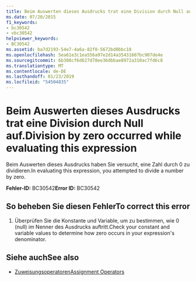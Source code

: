 ```yaml
---
title: Beim Auswerten dieses Ausdrucks trat eine Division durch Null auf.
ms.date: 07/20/2015
f1_keywords:
- bc30542
- vbc30542
helpviewer_keywords:
- BC30542
ms.assetid: ba7d2193-54e7-4a6a-82f0-5672bd0bbc18
ms.openlocfilehash: 5ea61e3c1ea556a97e2d14a35431607bc907de4e
ms.sourcegitcommit: 6b308cf6d627d78ee36dbbae8972a310ac7fd6c8
ms.translationtype: MT
ms.contentlocale: de-DE
ms.lasthandoff: 01/23/2019
ms.locfileid: "54504835"
---
```

# <a name="division-by-zero-occurred-while-evaluating-this-expression"></a><span data-ttu-id="d6bf7-102">Beim Auswerten dieses Ausdrucks trat eine Division durch Null auf.</span><span class="sxs-lookup"><span data-stu-id="d6bf7-102">Division by zero occurred while evaluating this expression</span></span>
<span data-ttu-id="d6bf7-103">Beim Auswerten dieses Ausdrucks haben Sie versucht, eine Zahl durch 0 zu dividieren.</span><span class="sxs-lookup"><span data-stu-id="d6bf7-103">In evaluating this expression, you attempted to divide a number by zero.</span></span>  
  
 <span data-ttu-id="d6bf7-104">**Fehler-ID:** BC30542</span><span class="sxs-lookup"><span data-stu-id="d6bf7-104">**Error ID:** BC30542</span></span>  
  
## <a name="to-correct-this-error"></a><span data-ttu-id="d6bf7-105">So beheben Sie diesen Fehler</span><span class="sxs-lookup"><span data-stu-id="d6bf7-105">To correct this error</span></span>  
  
1.  <span data-ttu-id="d6bf7-106">Überprüfen Sie die Konstante und Variable, um zu bestimmen, wie 0 (null) im Nenner des Ausdrucks auftritt.</span><span class="sxs-lookup"><span data-stu-id="d6bf7-106">Check your constant and variable values to determine how zero occurs in your expression's denominator.</span></span>  
  
## <a name="see-also"></a><span data-ttu-id="d6bf7-107">Siehe auch</span><span class="sxs-lookup"><span data-stu-id="d6bf7-107">See also</span></span>
- [<span data-ttu-id="d6bf7-108">Zuweisungsoperatoren</span><span class="sxs-lookup"><span data-stu-id="d6bf7-108">Assignment Operators</span></span>](../../visual-basic/language-reference/operators/assignment-operators.md)
